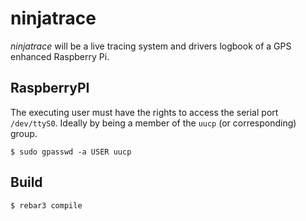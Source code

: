 ninjatrace
=====

_ninjatrace_ will be a live tracing system and drivers logbook of a GPS enhanced Raspberry Pi.


RaspberryPI
-----

The executing user must have the rights to access the serial port `/dev/ttyS0`. Ideally by being a member 
of the `uucp` (or corresponding) group. 

`$ sudo gpasswd -a USER uucp`

Build
-----

    $ rebar3 compile
